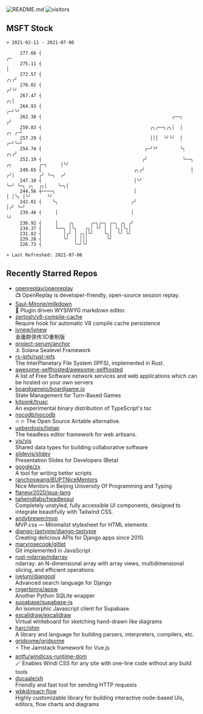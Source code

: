 ![README.md](https://github.com/Gerhut/Gerhut/workflows/README.md/badge.svg)
![visitors](https://visitors.vercel.app/Gerhut/Gerhut?token=8cf69d1f6813d272ef062726b6070c9be4ff72038cfe5a7ded7384a8da65d866)

## MSFT Stock

```
> 2021-02-11 - 2021-07-06

     277.66 ┤                                                                                                 ╭─ 
     275.11 ┤                                                                                                 │  
     272.57 ┤                                                                                              ╭╮╭╯  
     270.02 ┤                                                                                             ╭╯╰╯   
     267.47 ┤                                                                                           ╭╮│      
     264.93 ┤                                                                                         ╭─╯╰╯      
     262.38 ┤                                                ╭──╮                                    ╭╯          
     259.83 ┤                                        ╭╮╭──╮╭╮│  │                               ╭╮ ╭─╯           
     257.29 ┤                                        │││  ╰╯╰╯  │                             ╭─╯╰─╯             
     254.74 ┤                                      ╭─╯╰╯        ╰╮                         ╭╮╭╯                  
     252.19 ┤                                     ╭╯             ╰──╮  ╭╮          ╭─╮     │╰╯                   
     249.65 ┤                                  ╭╮╭╯                 │ ╭╯│         ╭╯ ╰─╮  ╭╯                     
     247.10 ┤                                  │╰╯                  ╰─╯ ╰─╮ ╭╮  ╭╮│    ╰─╮│                      
     244.56 ┼────╮                             │                          │ │╰╮ │╰╯      ╰╯                      
     242.01 ┤    ╰╮                           ╭╯                          │╭╯ ╰─╯                                
     239.46 ┤     │                           │                           ╰╯                                     
     236.92 ┤     │    ╭╮      ╭─╮╭─╮ ╭─╮ ╭╮ ╭╯                                                                  
     234.37 ┤     ╰──╮ │╰╮   ╭╮│ ╰╯ │ │ ╰╮│╰╮│                                                                   
     231.82 ┤        │╭╯ │ ╭╮│╰╯    ╰╮│  ╰╯ ╰╯                                                                   
     229.28 ┤        ╰╯  │ │││       ╰╯                                                                          
     226.73 ┤            ╰─╯╰╯                                                                                   

> Last Refreshed: 2021-07-06
```

## Recently Starred Repos

- [openreplay/openreplay](https://github.com/openreplay/openreplay)  
  :tv: OpenReplay is developer-friendly, open-source session replay.
- [Saul-Mirone/milkdown](https://github.com/Saul-Mirone/milkdown)  
  🍼 Plugin driven WYSIWYG  markdown editor.
- [zertosh/v8-compile-cache](https://github.com/zertosh/v8-compile-cache)  
  Require hook for automatic V8 compile cache persistence
- [jynew/jynew](https://github.com/jynew/jynew)  
  金庸群侠传3D重制版
- [project-serum/anchor](https://github.com/project-serum/anchor)  
  ⚓ Solana Sealevel Framework
- [rs-ipfs/rust-ipfs](https://github.com/rs-ipfs/rust-ipfs)  
  The InterPlanetary File System (IPFS), implemented in Rust.
- [awesome-selfhosted/awesome-selfhosted](https://github.com/awesome-selfhosted/awesome-selfhosted)  
  A list of Free Software network services and web applications which can be hosted on your own servers
- [boardgameio/boardgame.io](https://github.com/boardgameio/boardgame.io)  
  State Management for Turn-Based Games
- [kitsonk/trusc](https://github.com/kitsonk/trusc)  
  An experimental binary distribution of TypeScript's tsc
- [nocodb/nocodb](https://github.com/nocodb/nocodb)  
  🔥 🔥  The Open Source Airtable alternative. 
- [ueberdosis/tiptap](https://github.com/ueberdosis/tiptap)  
  The headless editor framework for web artisans.
- [yjs/yjs](https://github.com/yjs/yjs)  
  Shared data types for building collaborative software
- [slidevjs/slidev](https://github.com/slidevjs/slidev)  
  Presentation Slides for Developers (Beta)
- [google/zx](https://github.com/google/zx)  
  A tool for writing better scripts
- [ranchoswang/BUPTNiceMentors](https://github.com/ranchoswang/BUPTNiceMentors)  
  Nice Mentors in Beijing University Of Programming and Typing 
- [flaneur2020/pua-lang](https://github.com/flaneur2020/pua-lang)  
- [tailwindlabs/headlessui](https://github.com/tailwindlabs/headlessui)  
  Completely unstyled, fully accessible UI components, designed to integrate beautifully with Tailwind CSS.
- [andybrewer/mvp](https://github.com/andybrewer/mvp)  
  MVP.css — Minimalist stylesheet for HTML elements
- [django-tastypie/django-tastypie](https://github.com/django-tastypie/django-tastypie)  
  Creating delicious APIs for Django apps since 2010.
- [maryrosecook/gitlet](https://github.com/maryrosecook/gitlet)  
  Git implemented in JavaScript
- [rust-ndarray/ndarray](https://github.com/rust-ndarray/ndarray)  
  ndarray: an N-dimensional array with array views, multidimensional slicing, and efficient operations
- [ivelum/djangoql](https://github.com/ivelum/djangoql)  
  Advanced search language for Django
- [rogerbinns/apsw](https://github.com/rogerbinns/apsw)  
  Another Python SQLite wrapper
- [supabase/supabase-js](https://github.com/supabase/supabase-js)  
  An isomorphic Javascript client for Supabase.
- [excalidraw/excalidraw](https://github.com/excalidraw/excalidraw)  
  Virtual whiteboard for sketching hand-drawn like diagrams
- [harc/ohm](https://github.com/harc/ohm)  
  A library and language for building parsers, interpreters, compilers, etc.
- [gridsome/gridsome](https://github.com/gridsome/gridsome)  
  ⚡️ The Jamstack framework for Vue.js
- [antfu/windicss-runtime-dom](https://github.com/antfu/windicss-runtime-dom)  
  🪄 Enables Windi CSS for any site with one-line code without any build tools 
- [ducaale/xh](https://github.com/ducaale/xh)  
  Friendly and fast tool for sending HTTP requests
- [wbkd/react-flow](https://github.com/wbkd/react-flow)  
  Highly customizable library for building interactive node-based UIs, editors, flow charts and diagrams 
